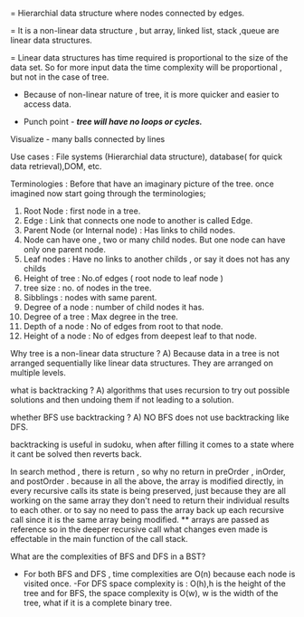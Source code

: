 = Hierarchial data structure where nodes connected by edges.

= It is a non-linear data structure , but array, linked list, stack ,queue are linear data structures. 

= Linear data structures has time required is proportional to the size of the data set. So for more input data the time complexity will be proportional , but not in the case of tree.

- Because of non-linear nature of tree, it is more quicker and easier to access data.

- Punch point  - ***tree will have no loops or cycles.***

Visualize - many balls connected by lines 


Use cases : File systems (Hierarchial data structure), database( for quick data retrieval),DOM, etc.

Terminologies : Before that have an imaginary picture of the tree. once imagined now start going through the terminologies;
1) Root Node : first node in a tree.
2) Edge : Link that connects one node to another is called Edge.
3) Parent Node (or Internal node) : Has links to child nodes.
4) Node can have one , two or many child nodes. But one node can have only one parent node.
5) Leaf nodes : Have no links to another childs , or say it does not has any childs
6) Height of tree : No.of edges ( root node to leaf node )
7) tree size : no. of nodes in the tree.
8) Sibblings : nodes with same parent.
9) Degree of a node : number of child nodes it has.
10) Degree of a tree : Max degree in the tree.
11) Depth of a node : No of edges from root to that node.
12) Height of a node : No of edges from deepest leaf to that node.

Why tree is a non-linear data structure ?
A) Because data in a tree is not arranged sequentially like linear data structures. They are arranged on multiple levels.


what is backtracking ? 
A) algorithms that uses recursion to try out possible solutions and then undoing them if not leading to a solution.

whether BFS use backtracking ? 
A) NO BFS does not use backtracking like DFS. 

backtracking is useful in sudoku, when after filling it comes to a state where it cant be solved then reverts back.


In search method , there is return , so why no return in preOrder , inOrder, and postOrder . because in all the above, the array is modified directly, in every recursive calls its state is being preserved, just because they are all working on the same array they don't need to return their individual results to each other. or to say no need to pass the array back up each recursive call since it is the same array being modified.
** arrays are passed as reference so in the deeper recursive call what changes even made is effectable in the  main function of the call stack.


What are the complexities of BFS and DFS in a BST?
- For both BFS and DFS , time complexities are O(n) because each node is visited once. 
-For DFS space complexity is : O(h),h is the height of the tree and for BFS, the space complexity is O(w), w is the width of the tree, what if it is a complete binary tree.




